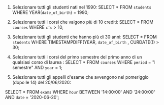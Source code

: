 1)  Selezionare tutti gli studenti nati nel 1990: 
    SELECT *
    FROM `students`
    WHERE YEAR(`date_of_birth`) = 1990;
    
2)  Selezionare tutti i corsi che valgono più di 10 crediti:
     SELECT *
     FROM `courses`
     WHERE `cfu` > 10;

3)  Selezionare tutti gli studenti che hanno più di 30 anni:
    SELECT * 
    FROM `students` 
    WHERE TIMESTAMPDIFF(YEAR, `date_of_birth` , CURDATE()) > 30;



4)  Selezionare tutti i corsi del primo semestre del primo anno di un qualsiasi corso di
 laurea :
   SELECT *
   FROM `courses`
   WHERE `period` = "I semestre" AND `year` = 1;

5)  Selezionare tutti gli appelli d'esame che avvengono nel pomeriggio (dopo le 14) del
 20/06/2020:

 SELECT * 
 FROM `exams` 
 WHERE `hour` BETWEEN '14:00:00' AND '24:00:00' AND `date` = '2020-06-20';
    

